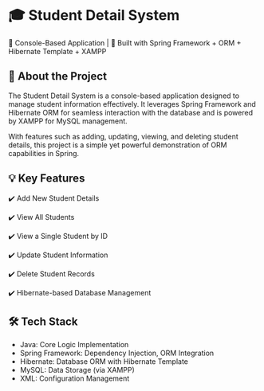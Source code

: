 # 🎓 Student Detail System
🚀 Console-Based Application | 🌱 Built with Spring Framework + ORM + Hibernate Template + XAMPP

## 📖 About the Project
The Student Detail System is a console-based application designed to manage student information effectively.
It leverages Spring Framework and Hibernate ORM for seamless interaction with the database and is powered by XAMPP for MySQL management.

With features such as adding, updating, viewing, and deleting student details, this project is a simple yet powerful demonstration of ORM capabilities in Spring.

## 💡 Key Features

✔️ Add New Student Details

✔️ View All Students

✔️ View a Single Student by ID

✔️ Update Student Information

✔️ Delete Student Records

✔️ Hibernate-based Database Management

## 🛠️ Tech Stack
- Java: Core Logic Implementation
- Spring Framework: Dependency Injection, ORM Integration
- Hibernate: Database ORM with Hibernate Template
- MySQL: Data Storage (via XAMPP)
- XML: Configuration Management
